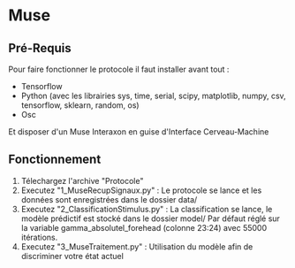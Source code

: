 # Muse

## Pré-Requis

Pour faire fonctionner le protocole il faut installer avant tout :
- Tensorflow
- Python (avec les librairies sys, time, serial, scipy, matplotlib, numpy, csv, tensorflow, sklearn, random, os)
- Osc

Et disposer d'un Muse Interaxon en guise d'Interface Cerveau-Machine

## Fonctionnement

1. Télechargez l'archive "Protocole"
2. Executez "1_MuseRecupSignaux.py" : Le protocole se lance et les données sont enregistrées dans le dossier data/
3. Executez "2_ClassificationStimulus.py" : La classification se lance, le modèle prédictif est stocké dans le dossier model/
  Par défaut réglé sur la variable gamma_absolutel_forehead (colonne 23:24) avec 55000 itérations.
4. Executez "3_MuseTraitement.py" : Utilisation du modèle afin de discriminer votre état actuel 
